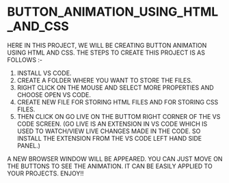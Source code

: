 # BUTTON_ANIMATION_USING_HTML_AND_CSS

HERE IN THIS PROJECT, WE WILL BE CREATING BUTTON ANIMATION USING HTML AND CSS. THE STEPS TO CREATE THIS PROJECT IS AS FOLLOWS :-
1) INSTALL VS CODE.
2) CREATE A FOLDER WHERE YOU WANT TO STORE THE FILES.
3) RIGHT CLICK ON THE MOUSE AND SELECT MORE PROPERTIES AND CHOOSE OPEN VS CODE.
4) CREATE NEW FILE FOR STORING HTML FILES AND FOR STORING CSS FILES.
5) THEN CLICK ON GO LIVE ON THE BUTTOM RIGHT CORNER OF THE VS CODE SCREEN. (GO LIVE IS AN EXTENSION IN VS CODE WHICH IS USED TO WATCH/VIEW LIVE CHANGES MADE IN THE CODE. SO INSTALL THE EXTENSION FROM THE VS CODE LEFT HAND SIDE PANEL.)

A NEW BROWSER WINDOW WILL BE APPEARED. YOU CAN JUST MOVE ON THE BUTTONS TO SEE THE ANIMATION.
IT CAN BE EASILY APPLIED TO YOUR PROJECTS. ENJOY!!
